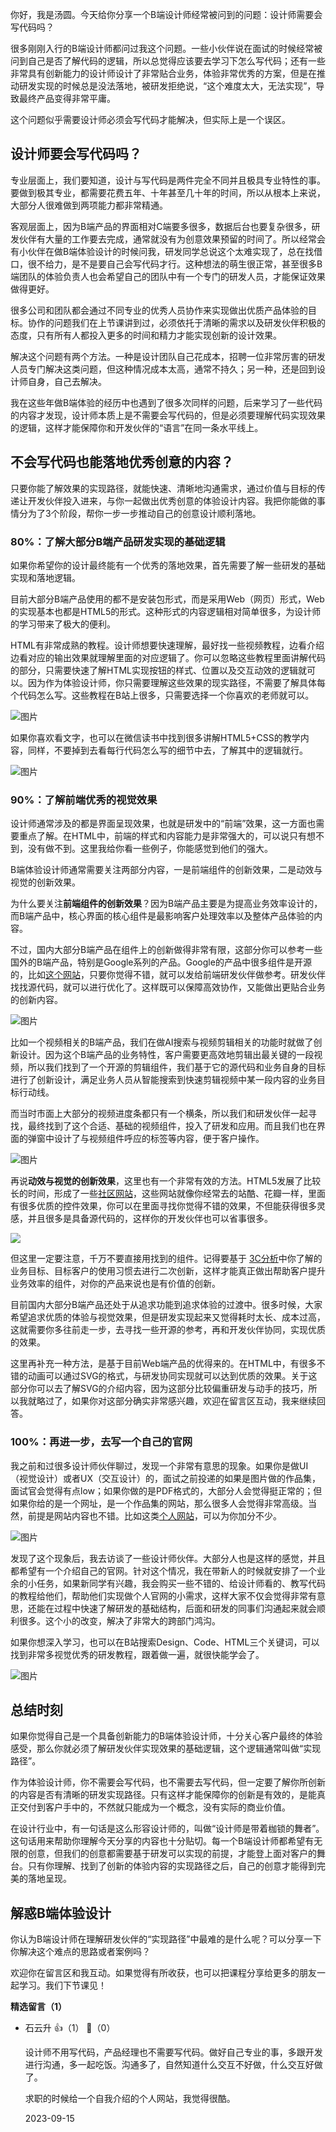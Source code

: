 你好，我是汤圆。今天给你分享一个B端设计师经常被问到的问题：设计师需要会写代码吗？

很多刚刚入行的B端设计师都问过我这个问题。一些小伙伴说在面试的时候经常被问到自己是否了解代码的逻辑，所以总觉得应该要去学习下怎么写代码；还有一些非常具有创新能力的设计师设计了非常贴合业务，体验非常优秀的方案，但是在推动研发实现的时候总是没法落地，被研发拒绝说，“这个难度太大，无法实现”，导致最终产品变得非常平庸。

这个问题似乎需要设计师必须会写代码才能解决，但实际上是一个误区。

## 设计师要会写代码吗？

专业层面上，我们要知道，设计与写代码是两件完全不同并且极具专业特性的事。要做到极其专业，都需要花费五年、十年甚至几十年的时间，所以从根本上来说，大部分人很难做到两项能力都非常精通。

客观层面上，因为B端产品的界面相对C端要多很多，数据后台也要复杂很多，研发伙伴有大量的工作要去完成，通常就没有为创意效果预留的时间了。所以经常会有小伙伴在做B端体验设计的时候问我，研发同学总说这个太难实现了，总在找借口，很不给力，是不是要自己会写代码才行。这种想法的萌生很正常，甚至很多B端团队的体验负责人也会希望自己的团队中有一个专门的研发人员，才能保证效果做得更好。

很多公司和团队都会通过不同专业的优秀人员协作来实现做出优质产品体验的目标。协作的问题我们在上节课讲到过，必须依托于清晰的需求以及研发伙伴积极的态度，只有所有人都投入更多的时间和精力才能实现创新的设计效果。

解决这个问题有两个方法。一种是设计团队自己花成本，招聘一位非常厉害的研发人员专门解决这类问题，但这种情况成本太高，通常不持久；另一种，还是回到设计师自身，自己去解决。

我在这些年做B端体验的经历中也遇到了很多次同样的问题，后来学习了一些代码的内容才发现，设计师本质上是不需要会写代码的，但是必须要理解代码实现效果的逻辑，这样才能保障你和开发伙伴的“语言”在同一条水平线上。

## 不会写代码也能落地优秀创意的内容？

只要你能了解效果的实现路径，就能快速、清晰地沟通需求，通过价值与目标的传递让开发伙伴投入进来，与你一起做出优秀创意的体验设计内容。我把你能做的事情分为了3个阶段，帮你一步一步推动自己的创意设计顺利落地。

### **80%：了解大部分B端产品研发实现的基础逻辑**

如果你希望你的设计最终能有一个优秀的落地效果，首先需要了解一些研发的基础实现和落地逻辑。

目前大部分B端产品使用的都不是安装包形式，而是采用Web（网页）形式，Web的实现基本也都是HTML5的形式。这种形式的内容逻辑相对简单很多，为设计师的学习带来了极大的便利。

HTML有非常成熟的教程。设计师想要快速理解，最好找一些视频教程，边看介绍边看对应的输出效果就理解里面的对应逻辑了。你可以忽略这些教程里面讲解代码的部分，只需要快速了解HTML实现按钮的样式、位置以及交互动效的逻辑就可以。因为作为体验设计师，你只需要理解这些效果的现实路径，不需要了解具体每个代码怎么写。这些教程在B站上很多，只需要选择一个你喜欢的老师就可以。

![图片](https://static001.geekbang.org/resource/image/6b/97/6b202decfebdf5c1384f165c63a76797.jpg?wh=5760x2175)

如果你喜欢看文字，也可以在微信读书中找到很多讲解HTML5+CSS的教学内容，同样，不要掉到去看每行代码怎么写的细节中去，了解其中的逻辑就行。

![图片](https://static001.geekbang.org/resource/image/11/2e/11baba4d547a9f07dfc0a5141d08f92e.jpg?wh=5760x2667)

### **90%：了解前端优秀的视觉效果**

设计师通常涉及的都是界面呈现效果，也就是研发中的“前端”效果，这一方面也需要重点了解。在HTML中，前端的样式和内容能力是非常强大的，可以说只有想不到，没有做不到。这里我给你看一些例子，你能感觉到他们的强大。

B端体验设计师通常需要关注两部分内容，一是前端组件的创新效果，二是动效与视觉的创新效果。

为什么要关注**前端组件的创新效果**？因为B端产品主要是为提高业务效率设计的，而B端产品中，核心界面的核心组件是最影响客户处理效率以及整体产品体验的内容。

不过，国内大部分B端产品在组件上的创新做得非常有限，这部分你可以参考一些国外的B端产品，特别是Google系列的产品。Google的产品中很多组件是开源的，比如[这个网站](https://css-tricks.com/animating-css-grid-how-to-examples/)，只要你觉得不错，就可以发给前端研发伙伴做参考。研发伙伴找找源代码，就可以进行优化了。这样既可以保障高效协作，又能做出更贴合业务的创新内容。

![图片](https://static001.geekbang.org/resource/image/b1/01/b1f7c13609783a5274c218c683416501.jpg?wh=5760x3240)

比如一个视频相关的B端产品，我们在做AI搜索与视频剪辑相关的功能时就做了创新设计。因为这个B端产品的业务特性，客户需要更高效地剪辑出最关键的一段视频，所以我们找到了一个开源的剪辑组件，我们基于它的源代码和业务自身的目标进行了创新设计，满足业务人员从智能搜索到快速剪辑视频中某一段内容的业务目标行动线。

而当时市面上大部分的视频进度条都只有一个横条，所以我们和研发伙伴一起寻找，最终找到了这个合适、基础的视频组件，投入了研发和应用。而且我们也在界面的弹窗中设计了与视频组件呼应的标签等内容，便于客户操作。

![图片](https://static001.geekbang.org/resource/image/d5/e2/d5a46cdcb0ca8b74c3fe733fa1fee1e2.jpg?wh=5760x3504)

再说**动效与视觉的创新效果**，这里也有一个非常有效的方法。HTML5发展了比较长的时间，形成了一些[社区网站](https://codepen.io/trending)，这些网站就像你经常去的站酷、花瓣一样，里面有很多优质的控件效果，你可以在里面寻找你觉得不错的效果，不但能获得很多灵感，并且很多是具备源代码的，这样你的开发伙伴也可以省事很多。

![](https://static001.geekbang.org/resource/image/0c/eb/0c6c6de3d87bef97211c49f715622eeb.gif?wh=774x346)

但这里一定要注意，千万不要直接用找到的组件。记得要基于 [3C分析](https://time.geekbang.org/column/article/659254)中你了解的业务目标、目标客户的使用习惯去进行二次创新，这样才能真正做出帮助客户提升业务效率的组件，对你的产品来说也是有价值的创新。

目前国内大部分B端产品还处于从追求功能到追求体验的过渡中。很多时候，大家希望追求优质的体验与视觉效果，但是研发实现起来又觉得耗时太长、成本过高，这就需要你多往前走一步，去寻找一些开源的参考，再和开发伙伴协同，实现优质的效果。

这里再补充一种方法，是基于目前Web端产品的优得来的。在HTML中，有很多不错的动画可以通过SVG的格式，与研发协同实现就可以达到优质的效果。关于这部分你可以去了解SVG的介绍内容，因为这部分比较偏重研发与动手的技巧，所以我就略过了，如果你对这部分确实非常感兴趣，欢迎在留言区互动，我来继续回答。

### **100%：再进一步，去写一个自己的官网**

我之前和过很多设计师伙伴聊过，发现一个非常有意思的现象。如果你是做UI（视觉设计）或者UX（交互设计）的，面试之前投递的如果是图片做的作品集，面试官会觉得有点low；如果你做的是PDF格式的，大部分人会觉得挺正常的；但如果你给的是一个网址，是一个作品集的网站，那么很多人会觉得非常高级。当然，前提是网站内容也不错。比如这类[个人网站](https://guglieri.com/5/)，可以为你加分不少。

![图片](https://static001.geekbang.org/resource/image/aa/b8/aa0fca07d24d3b951d8b1d700b2043b8.jpg?wh=5760x3504)

发现了这个现象后，我去访谈了一些设计师伙伴。大部分人也是这样的感觉，并且都希望有一个介绍自己的官网。针对这个情况，我在带新人的时候就安排了一个业余的小任务，如果新同学有兴趣，我会购买一些不错的、给设计师看的、教写代码的教程给他们，帮助他们实现做个人官网的小需求，这样大家不仅会觉得非常有意思，还能在过程中快速了解研发的基础结构，后面和研发的同事们沟通起来就会顺利很多。这个小的改变，解决了非常大的跨部门鸿沟。

如果你想深入学习，也可以在B站搜索Design、Code、HTML三个关键词，可以找到非常多视觉优秀的研发教程，跟着做一遍，就很快能学会了。

![图片](https://static001.geekbang.org/resource/image/9a/e0/9a04d2ace74d64da8ff70b1078f16be0.jpg?wh=5760x2703)

## 总结时刻

如果你觉得自己是一个具备创新能力的B端体验设计师，十分关心客户最终的体验感受，那么你就必须了解研发伙伴实现效果的基础逻辑，这个逻辑通常叫做“实现路径”。

作为体验设计师，你不需要会写代码，也不需要去写代码，但一定要了解你所创新的内容是否有清晰的研发实现路径。只有这样才能保障你的创新是有效的，是能真正交付到客户手中的，不然就只能成为一个概念，没有实际的商业价值。

在设计行业中，有一句话是这么形容设计师的，叫做“设计师是带着枷锁的舞者”。这句话用来帮助你理解今天分享的内容也十分贴切。每一个B端设计师都希望有无限的创意，但我们的创意都需要基于研发可以实现的前提，才能登上面对客户的舞台。只有你理解、找到了创新的体验内容的实现路径之后，自己的创意才能得到完美的落地呈现。

## 解惑B端体验设计

你认为B端设计师在理解研发伙伴的“实现路径”中最难的是什么呢？可以分享一下你解决这个难点的思路或者案例吗？

欢迎你在留言区和我互动。如果觉得有所收获，也可以把课程分享给更多的朋友一起学习。我们下节课见！
<div><strong>精选留言（1）</strong></div><ul>
<li><span>石云升</span> 👍（1） 💬（0）<p>设计师不用写代码，产品经理也不需要写代码。做好自己专业的事，多跟开发进行沟通，多一起吃饭。沟通多了，自然知道什么交互不好做，什么交互好做了。

求职的时候给一个自我介绍的个人网站，我觉得很酷。</p>2023-09-15</li><br/>
</ul>